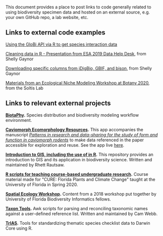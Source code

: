 This document provides a place to post links to code generally related to using biodiversity specimen data and hosted on an external source, e.g. your own GitHub repo, a lab website, etc.

## Links to external code examples

[Using the GloBi API via R to get species interaction data](https://github.com/ParasiteTracker/TPT-GloBI-R-Demo)

[Cleaning data in R - Presentation from ESA 2019 Data Help Desk](https://github.com/unmrds/R-data-cleaning), from Shelly Gaynor

[Downloading specific columns from iDigBio, GBIF, and bison](https://github.com/mgaynor1/long-winded-scripts/tree/master/OccurrenceData), from Shelly Gaynor

[Materials from an Ecological Niche Modeling Workshop at Botany 2020](https://github.com/soltislab/BotanyENMWorkshop2020), from the Soltis Lab

## Links to relevant external projects

**[BiotaPhy](https://biotaphy.github.io/).** Species distribution and biodiversity modeling workflow environment.

**[Caviomorph Ecomorphology Resources](https://github.com/luisDVA/Caviomorph-Ecomorphology-Resources-App).** This app accompanies the manuscript _[Patterns in research and data-sharing for the study of form and function in caviomorph rodents](https://doi.org/10.1093/jmammal/gyaa002)_ to make data referenced in the paper accessible for exploration and reuse. See the app live [here](https://luisdva.shinyapps.io/caviomorph_ecomorphology_resources_app).

**[Introduction to GIS, including the use of in R](https://github.com/reptilerhett/GIS_Tutorial).** This repository provides an introduction to GIS and its application in biodiversity science. Written and maintained by Rhett Rautsaw.

**[R scripts for teaching course-based undergraduate research](https://github.com/mgaynor1/CURE-FL-Plants).** Course material made for "CURE: Florida Plants and Climate Change" taught at the University of Florida in Spring 2020.

**[Spatial Ecology Workshop](https://ufbi2018.github.io/).** Content from a 2018 workshop put together by University of Florida Biodiversity Informatics fellows.

**[Taxon Tools](https://github.com/camwebb/taxon-tools).** Awk scripts for parsing and reconciling taxonomic names against a user-defined reference list. Written and maintained by Cam Webb.

**[TrIAS](https://github.com/trias-project/checklist-recipe/wiki).** Tools for standardizing thematic species checklist data to Darwin Core using R.
